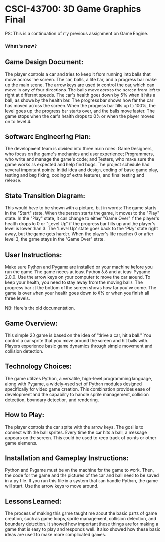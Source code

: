 # CSCI-43700: 3D Game Graphics Final

PS: This is a continuation of my previous assignment on Game Engine.

### What's new?

## Game Design Document:
The player controls a car and tries to keep it from running into balls that move across the screen. The car, balls, a life bar, and a progress bar make up the main scene. The arrow keys are used to control the car, which can move in any of four directions. The balls move across the screen from left to right at different speeds. The car's health goes down by 5% when it hits a ball, as shown by the health bar. The progress bar shows how far the car has moved across the screen. When the progress bar fills up to 100%, the level goes up, the progress bar starts over, and the balls move faster. The game stops when the car's health drops to 0% or when the player moves on to level 4.

## Software Engineering Plan:
The development team is divided into three main roles: Game Designers, who focus on the game's mechanics and user experience; Programmers, who write and manage the game's code; and Testers, who make sure the game works as expected and help find bugs. The project schedule had several important points: Initial idea and design, coding of basic game play, testing and bug fixing, coding of extra features, and final testing and release.

## State Transition Diagram:
This would have to be shown with a picture, but in words: The game starts in the "Start" state. When the person starts the game, it moves to the "Play" state. In the "Play" state, it can change to either "Game Over" if the player's health drops to 0 or "Level Up" if the progress bar fills up and the player's level is lower than 3. The 'Level Up' state goes back to the 'Play' state right away, but the game gets harder. When the player's life reaches 0 or after level 3, the game stays in the "Game Over" state.

## User Instructions: 
Make sure Python and Pygame are installed on your machine before you run the game. The game needs at least Python 3.8 and at least Pygame 2.0.0. Use the arrow keys on your computer to move the car around. To keep your health, you need to stay away from the moving balls. The progress bar at the bottom of the screen shows how far you've come. The game is over when your health goes down to 0% or when you finish all three levels.

NB: Here's the old documentation.

## Game Overview:
This simple 2D game is based on the idea of "drive a car, hit a ball." You control a car sprite that you move around the screen and hit balls with. Players experience basic game dynamics through simple movement and collision detection.

## Technology Choices:
The game utilizes Python, a versatile, high-level programming language, along with Pygame, a widely-used set of Python modules designed specifically for video game creation. This combination provides ease of development and the capability to handle sprite management, collision detection, boundary detection, and rendering.

## How to Play:
The player controls the car sprite with the arrow keys. The goal is to connect with the ball sprites. Every time the car hits a ball, a message appears on the screen. This could be used to keep track of points or other game elements.

## Installation and Gameplay Instructions:
Python and Pygame must be on the machine for the game to work. Then, the code for the game and the pictures of the car and ball need to be saved in a.py file. If you run this file in a system that can handle Python, the game will start. Use the arrow keys to move around.

## Lessons Learned:
The process of making this game taught me about the basic parts of game creation, such as game loops, sprite management, collision detection, and boundary detection. It showed how important these things are for making a game that is easy to play and responds well. It also showed how these basic ideas are used to make more complicated games.
